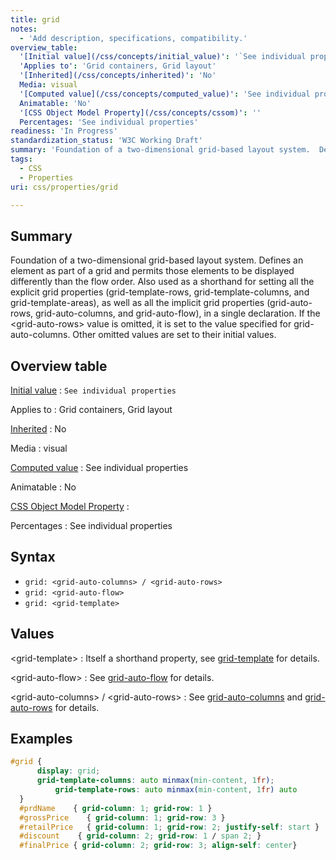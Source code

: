 ```yaml
---
title: grid
notes:
  - 'Add description, specifications, compatibility.'
overview_table:
  '[Initial value](/css/concepts/initial_value)': '`See individual properties`'
  'Applies to': 'Grid containers, Grid layout'
  '[Inherited](/css/concepts/inherited)': 'No'
  Media: visual
  '[Computed value](/css/concepts/computed_value)': 'See individual properties'
  Animatable: 'No'
  '[CSS Object Model Property](/css/concepts/cssom)': ''
  Percentages: 'See individual properties'
readiness: 'In Progress'
standardization_status: 'W3C Working Draft'
summary: 'Foundation of a two-dimensional grid-based layout system.  Defines an element as part of a grid and permits those elements to be displayed differently than the flow order.  Also used as a shorthand for setting all the explicit grid properties (grid-template-rows, grid-template-columns, and grid-template-areas), as well as all the implicit grid properties (grid-auto-rows, grid-auto-columns, and grid-auto-flow), in a single declaration. If the &lt;grid-auto-rows&gt; value is omitted, it is set to the value specified for grid-auto-columns. Other omitted values are set to their initial values.'
tags:
  - CSS
  - Properties
uri: css/properties/grid

---
```

## <span>Summary</span>

Foundation of a two-dimensional grid-based layout system. Defines an element as part of a grid and permits those elements to be displayed differently than the flow order. Also used as a shorthand for setting all the explicit grid properties (grid-template-rows, grid-template-columns, and grid-template-areas), as well as all the implicit grid properties (grid-auto-rows, grid-auto-columns, and grid-auto-flow), in a single declaration. If the &lt;grid-auto-rows&gt; value is omitted, it is set to the value specified for grid-auto-columns. Other omitted values are set to their initial values.

## <span>Overview table</span>

[Initial value](/css/concepts/initial_value)
:   `See individual properties`

Applies to
:   Grid containers, Grid layout

[Inherited](/css/concepts/inherited)
:   No

Media
:   visual

[Computed value](/css/concepts/computed_value)
:   See individual properties

Animatable
:   No

[CSS Object Model Property](/css/concepts/cssom)
:

Percentages
:   See individual properties

## <span>Syntax</span>

-   `grid: <grid-auto-columns> / <grid-auto-rows>`
-   `grid: <grid-auto-flow>`
-   `grid: <grid-template>`

## <span>Values</span>

\<grid-template\>
:   Itself a shorthand property, see [grid-template](/css/properties/grid-template) for details.

\<grid-auto-flow\>
:   See [grid-auto-flow](/css/properties/grid-auto-flow) for details.

\<grid-auto-columns\> / \<grid-auto-rows\>
:   See [grid-auto-columns](/css/properties/grid-auto-columns) and [grid-auto-rows](/css/properties/grid-auto-rows) for details.

## <span>Examples</span>

``` css
#grid {
      display: grid;
      grid-template-columns: auto minmax(min-content, 1fr);
          grid-template-rows: auto minmax(min-content, 1fr) auto
  }
  #prdName    { grid-column: 1; grid-row: 1 }
  #grossPrice    { grid-column: 1; grid-row: 3 }
  #retailPrice   { grid-column: 1; grid-row: 2; justify-self: start }
  #discount    { grid-column: 2; grid-row: 1 / span 2; }
  #finalPrice { grid-column: 2; grid-row: 3; align-self: center}
```

